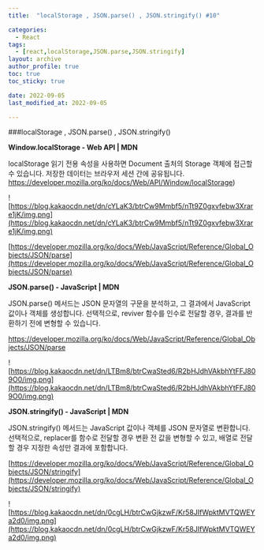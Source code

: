 ```yaml
---
title:  "localStorage , JSON.parse() , JSON.stringify() #10"

categories:
  - React
tags:
  - [react,localStorage,JSON.parse,JSON.stringify]
layout: archive
author_profile: true
toc: true
toc_sticky: true

date: 2022-09-05
last_modified_at: 2022-09-05

---
```



###localStorage , JSON.parse() , JSON.stringify()



**Window.localStorage - Web API | MDN**

localStorage 읽기 전용 속성을 사용하면 Document 출처의 Storage 객체에 접근할 수 있습니다. 저장한 데이터는 브라우저 세션 간에 공유됩니다.
https://developer.mozilla.org/ko/docs/Web/API/Window/localStorage)

![https://blog.kakaocdn.net/dn/cYLaK3/btrCw9Mmbf5/nTt9Z0gxvfebw3Xrare1jK/img.png](https://blog.kakaocdn.net/dn/cYLaK3/btrCw9Mmbf5/nTt9Z0gxvfebw3Xrare1jK/img.png)

[https://developer.mozilla.org/ko/docs/Web/JavaScript/Reference/Global_Objects/JSON/parse](https://developer.mozilla.org/ko/docs/Web/JavaScript/Reference/Global_Objects/JSON/parse)

**JSON.parse() - JavaScript | MDN**

JSON.parse() 메서드는 JSON 문자열의 구문을 분석하고, 그 결과에서 JavaScript 값이나 객체를 생성합니다. 선택적으로, reviver 함수를 인수로 전달할 경우, 결과를 반환하기 전에 변형할 수 있습니다.

https://developer.mozilla.org/ko/docs/Web/JavaScript/Reference/Global_Objects/JSON/parse

![https://blog.kakaocdn.net/dn/LTBm8/btrCwaSted6/R2bHJdhVAkbhYtFFJ809O0/img.png](https://blog.kakaocdn.net/dn/LTBm8/btrCwaSted6/R2bHJdhVAkbhYtFFJ809O0/img.png)



**JSON.stringify() - JavaScript | MDN**

JSON.stringify() 메서드는 JavaScript 값이나 객체를 JSON 문자열로 변환합니다. 선택적으로, replacer를 함수로 전달할 경우 변환 전 값을 변형할 수 있고, 배열로 전달할 경우 지정한 속성만 결과에 포함합니다.

[https://developer.mozilla.org/ko/docs/Web/JavaScript/Reference/Global_Objects/JSON/stringify](https://developer.mozilla.org/ko/docs/Web/JavaScript/Reference/Global_Objects/JSON/stringify)


![https://blog.kakaocdn.net/dn/0cgLH/btrCwGjkzwF/Kr58JIfWpktMVTQWEYa2d0/img.png](https://blog.kakaocdn.net/dn/0cgLH/btrCwGjkzwF/Kr58JIfWpktMVTQWEYa2d0/img.png)